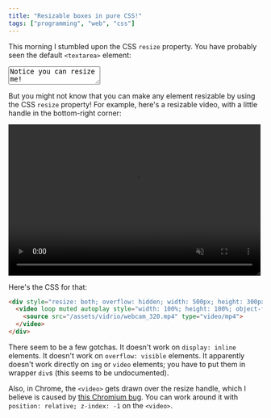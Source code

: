 ```yaml
---
title: "Resizable boxes in pure CSS!"
tags: ["programming", "web", "css"]
---
```


This morning I stumbled upon the CSS `resize` property.
You have probably seen the default `<textarea>` element:

<p>
  <textarea>Notice you can resize me!</textarea>
</p>

But you might not know that you can make any element resizable
by using the CSS `resize` property!
For example, here's a resizable video,
with a little handle in the bottom-right corner:

<p>
    <div style="resize: both; overflow: hidden; width: 500px; height: 300px;">
      <video loop muted autoplay style="width: 100%; height: 100%; object-fit: cover; position: relative; z-index: -1">
        <source src="/assets/vidrio/webcam_320.mp4" type="video/mp4">
      </video>
    </div>
</p>

Here's the CSS for that:

```html
<div style="resize: both; overflow: hidden; width: 500px; height: 300px;">
  <video loop muted autoplay style="width: 100%; height: 100%; object-fit: cover; position: relative; z-index: -1">
    <source src="/assets/vidrio/webcam_320.mp4" type="video/mp4">
  </video>
</div>
```

There seem to be a few gotchas.
It doesn't work on `display: inline` elements.
It doesn't work on `overflow: visible` elements.
It apparently doesn't work directly on `img` or `video` elements;
you have to put them in wrapper `div`s
(this seems to be undocumented).

Also, in Chrome, the `<video>` gets drawn over the resize handle,
which I believe is caused by [this Chromium bug](https://bugs.chromium.org/p/chromium/issues/detail?id=370604).
You can work around it with `position: relative; z-index: -1` on the `<video>`.
